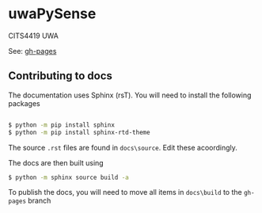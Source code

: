 # uwaPySense
CITS4419 UWA

See: [gh-pages](https://kjph.github.io/uwa-mwc-5/)

## Contributing to docs

The documentation uses Sphinx (rsT). You will need to install 
the following packages

``` bash

$ python -m pip install sphinx
$ python -m pip install sphinx-rtd-theme

```

The source `.rst` files are found in `docs\source`. Edit these acoordingly.

The docs are then built using

``` bash
$ python -m sphinx source build -a
```

To publish the docs, you will need to move all items in `docs\build` to the `gh-pages` branch
